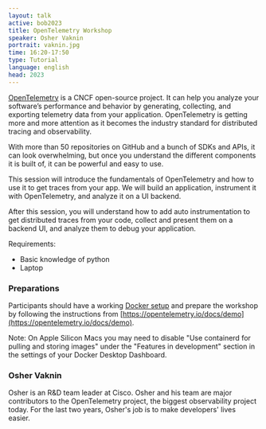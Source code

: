 ```yaml
---
layout: talk
active: bob2023
title: OpenTelemetry Workshop
speaker: Osher Vaknin
portrait: vaknin.jpg
time: 16:20-17:50
type: Tutorial
language: english
head: 2023
---
```


[OpenTelemetry](https://opentelemetry.io/) is a CNCF open-source
project. It can help you analyze your software’s performance and
behavior by generating, collecting, and exporting telemetry data from
your application. OpenTelemetry is getting more and more attention as
it becomes the industry standard for distributed tracing and
observability.

With more than 50 repositories on GitHub and a bunch of SDKs and APIs,
it can look overwhelming, but once you understand the different
components it is built of, it can be powerful and easy to use.

This session will introduce the fundamentals of OpenTelemetry and how
to use it to get traces from your app. We will build an application,
instrument it with OpenTelemetry, and analyze it on a UI backend.

After this session, you will understand how to add auto
instrumentation to get distributed traces from your code, collect and
present them on a backend UI, and analyze them to debug your
application.

Requirements:

* Basic knowledge of python
* Laptop

### Preparations

Participants should have a working [Docker setup](https://www.docker.com/) and
prepare the workshop by following the instructions from
[https://opentelemetry.io/docs/demo](https://opentelemetry.io/docs/demo).

Note: On Apple Silicon Macs you may need to disable "Use containerd for pulling
and storing images" under the "Features in development" section in the settings
of your Docker Desktop Dashboard.

### Osher Vaknin

Osher is an R&D team leader at Cisco.  Osher and his team are major contributors
to the OpenTelemetry project, the biggest observability project today. For the
last two years, Osher's job is to make developers' lives easier.
